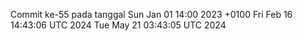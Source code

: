 Commit ke-55 pada tanggal Sun Jan 01 14:00 2023 +0100
Fri Feb 16 14:43:06 UTC 2024
Tue May 21 03:43:05 UTC 2024

